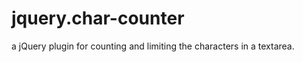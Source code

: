 jquery.char-counter
===================

a jQuery plugin for counting and limiting the characters in a textarea.
